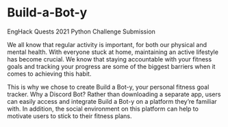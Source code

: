 # Build-a-Bot-y
EngHack Quests 2021 Python Challenge Submission

We all know that regular activity is important, for both our physical and mental health. With everyone stuck at home, maintaining an active lifestyle has become crucial. We know that staying accountable with your fitness goals and tracking your progress are some of the biggest barriers when it comes to achieving this habit.

This is why we chose to create Build a Bot-y, your personal fitness goal tracker. Why a Discord Bot? Rather than downloading a separate app, users can easily access and integrate Build a Bot-y on a platform they’re familiar with. In addition, the social environment on this platform can help to motivate users to stick to their fitness plans. 

